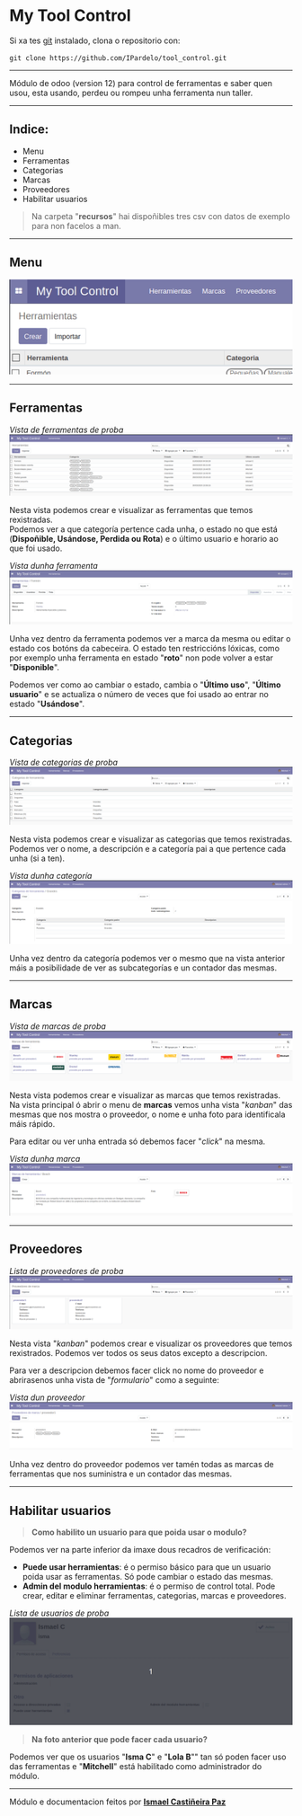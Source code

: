 # My Tool Control

 Si xa tes [git](https://git-scm.com/book/en/v2/Getting-Started-Installing-Git) instalado, clona o repositorio con:

 ```
git clone https://github.com/IPardelo/tool_control.git
 ```

 *****

 Módulo de odoo (version 12) para control de ferramentas e saber quen usou, esta usando, perdeu ou rompeu unha ferramenta nun taller.

 *****

## Indice:
 * Menu
 * Ferramentas
 * Categorias
 * Marcas
 * Proveedores
 * Habilitar usuarios

> Na carpeta "**recursos**" hai dispoñibles tres csv con datos de exemplo para non facelos a man.

*****

## **Menu**

![FerrMenuamentas](recursos/img/menu.gif)


*****

## **Ferramentas**

*Vista de ferramentas de proba*
![Ferramentas](recursos/img/herramientas.png)

Nesta vista podemos crear e visualizar as ferramentas que temos rexistradas.  
Podemos ver a que categoría pertence cada unha, o estado no que está (**Dispoñible, Usándose, Perdida ou Rota**) e o último usuario e horario ao que foi usado.

*Vista dunha ferramenta*
![Ferramentas](recursos/img/vistaherramienta.gif)

Unha vez dentro da ferramenta podemos ver a marca da mesma ou editar o estado cos botóns da cabeceira. O estado ten restriccións lóxicas, como por exemplo unha ferramenta en estado "**roto**" non pode volver a estar "**Disponible**".

Podemos ver como ao cambiar o estado, cambia o "**Último uso**", "**Último usuario**" e se actualiza o número de veces que foi usado ao entrar no estado "**Usándose**".

*****

## **Categorias**

*Vista de categorias de proba*
![Categorias](recursos/img/categorias.png)

Nesta vista podemos crear e visualizar as categorias que temos rexistradas. 
Podemos ver o nome, a descripción e a categoría pai a que pertence cada unha (si a ten).

*Vista dunha categoría*
![Categorias](recursos/img/vistacategorias.png)

Unha vez dentro da categoría podemos ver o mesmo que na vista anterior máis a posibilidade de ver as subcategorías e un contador das mesmas.
*****

## **Marcas**

*Vista de marcas de proba*
![Marcas](recursos/img/marcas.png)

Nesta vista podemos crear e visualizar as marcas que temos rexistradas. Na vista principal ó abrir o menu de **marcas** vemos unha vista "*kanban*" das mesmas que nos mostra o proveedor, o nome e unha foto para identificala máis rápido.

Para editar ou ver unha entrada só debemos facer "*click*" na mesma.

*Vista dunha marca*
![Marcas](recursos/img/vistamarcas.png)

*****

## **Proveedores**

*Lista de proveedores de proba*
![Proveedores](recursos/img/proveedores.png)

Nesta vista "*kanban*" podemos crear e visualizar os proveedores que temos rexistrados.  Podemos ver todos os seus datos excepto a descripcion.  

Para ver a descripcion debemos facer click no nome do proveedor e abrirasenos unha vista de "*formulario*" como a seguinte:

*Vista dun proveedor*
![Proveedores](recursos/img/vistaproveedores.png)

Unha vez dentro do proveedor podemos ver tamén todas as marcas de ferramentas que nos suministra e un contador das mesmas.

*****

## **Habilitar usuarios**

>**Como habilito un usuario para que poida usar o modulo?** 

Podemos ver na parte inferior da imaxe dous recadros de verificación:
 * **Puede usar herramientas**: é o permiso básico para que un usuario poida usar as ferramentas. Só pode cambiar o estado das mesmas.
 * **Admin del modulo herramientas**: é o permiso de control total. Pode crear, editar e eliminar ferramentas, categorias, marcas e proveedores.

*Lista de usuarios de proba*
![Usuarios](recursos/img/usuarios.gif)

 >**Na foto anterior que pode facer cada usuario?** 

Podemos ver que os usuarios "**Isma C**" e "**Lola B**"" tan só poden facer uso das ferramentas e "**Mitchell**" está habilitado como administrador do módulo.

*****

Módulo e documentacion feitos por [**Ismael Castiñeira Paz**](https://osmeusproxectos.es)